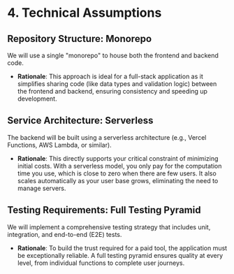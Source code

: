 # **4. Technical Assumptions**

## **Repository Structure: Monorepo**
We will use a single "monorepo" to house both the frontend and backend code.
* **Rationale**: This approach is ideal for a full-stack application as it simplifies sharing code (like data types and validation logic) between the frontend and backend, ensuring consistency and speeding up development.

## **Service Architecture: Serverless**
The backend will be built using a serverless architecture (e.g., Vercel Functions, AWS Lambda, or similar).
* **Rationale**: This directly supports your critical constraint of minimizing initial costs. With a serverless model, you only pay for the computation time you use, which is close to zero when there are few users. It also scales automatically as your user base grows, eliminating the need to manage servers.

## **Testing Requirements: Full Testing Pyramid**
We will implement a comprehensive testing strategy that includes unit, integration, and end-to-end (E2E) tests.
* **Rationale**: To build the trust required for a paid tool, the application must be exceptionally reliable. A full testing pyramid ensures quality at every level, from individual functions to complete user journeys.
